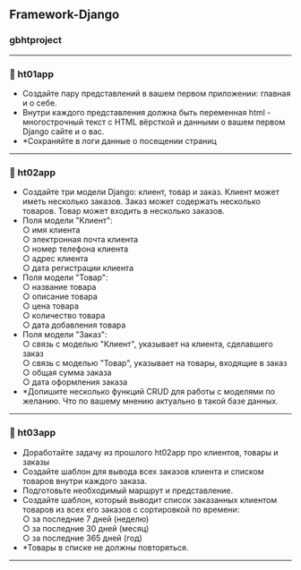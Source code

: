 ## Framework-Django
### gbhtproject

--------------------
### 📌 ht01app
- Создайте пару представлений в вашем первом приложении: главная и о себе.
- Внутри каждого представления должна быть переменная html - многострочный текст с HTML вёрсткой и данными о вашем 
первом Django сайте и о вас.
- *Сохраняйте в логи данные о посещении страниц
--------------------

### 📌 ht02app
- Создайте три модели Django: клиент, товар и заказ. Клиент может иметь несколько заказов. Заказ может содержать 
несколько товаров. Товар может входить в несколько заказов.
- Поля модели "Клиент":  
○ имя клиента  
○ электронная почта клиента  
○ номер телефона клиента  
○ адрес клиента  
○ дата регистрации клиента
- Поля модели "Товар":  
○ название товара  
○ описание товара  
○ цена товара  
○ количество товара  
○ дата добавления товара
- Поля модели "Заказ":  
○ связь с моделью "Клиент", указывает на клиента, сделавшего заказ  
○ связь с моделью "Товар", указывает на товары, входящие в заказ  
○ общая сумма заказа  
○ дата оформления заказа
- *Допишите несколько функций CRUD для работы с моделями по желанию. Что по вашему мнению актуально в такой базе данных.
--------------------

### 📌 ht03app
- Доработайте задачу из прошлого ht02app про клиентов, товары и заказы
- Создайте шаблон для вывода всех заказов клиента и списком товаров внутри каждого заказа.
- Подготовьте необходимый маршрут и представление.
- Создайте шаблон, который выводит список заказанных клиентом товаров из всех его заказов с сортировкой по времени:  
○ за последние 7 дней (неделю)  
○ за последние 30 дней (месяц)  
○ за последние 365 дней (год)
- *Товары в списке не должны повторяться.
--------------------
